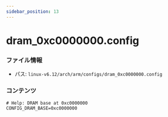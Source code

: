 ```yaml
---
sidebar_position: 13
---
```

# dram_0xc0000000.config

### ファイル情報

- パス: `linux-v6.12/arch/arm/configs/dram_0xc0000000.config`

### コンテンツ

```config
# Help: DRAM base at 0xc0000000
CONFIG_DRAM_BASE=0xc0000000

```
